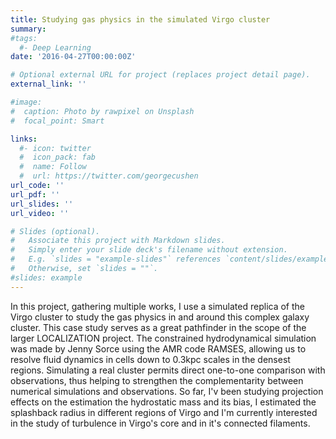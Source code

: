 ```yaml
---
title: Studying gas physics in the simulated Virgo cluster
summary: 
#tags:
  #- Deep Learning
date: '2016-04-27T00:00:00Z'

# Optional external URL for project (replaces project detail page).
external_link: ''

#image:
#  caption: Photo by rawpixel on Unsplash
#  focal_point: Smart

links:
  #- icon: twitter
  #  icon_pack: fab
  #  name: Follow
  #  url: https://twitter.com/georgecushen
url_code: ''
url_pdf: ''
url_slides: ''
url_video: ''

# Slides (optional).
#   Associate this project with Markdown slides.
#   Simply enter your slide deck's filename without extension.
#   E.g. `slides = "example-slides"` references `content/slides/example-slides.md`.
#   Otherwise, set `slides = ""`.
#slides: example
---
```


In this project, gathering multiple works, I use a simulated replica of the Virgo cluster to study the gas physics in and around this complex galaxy cluster. This case study serves as a great pathfinder in the scope of the larger LOCALIZATION project. The constrained hydrodynamical simulation was made by Jenny Sorce using the AMR code RAMSES, allowing us to resolve fluid dynamics in cells down to 0.3kpc scales in the densest regions. Simulating a real cluster permits direct one-to-one comparison with observations, thus helping to strengthen the complementarity between numerical simulations and observations. So far, I'v been studying projection effects on the estimation the hydrostatic mass and its bias, I estimated the splashback radius in different regions of Virgo and I'm currently interested in the study of turbulence in Virgo's core and in it's connected filaments.
